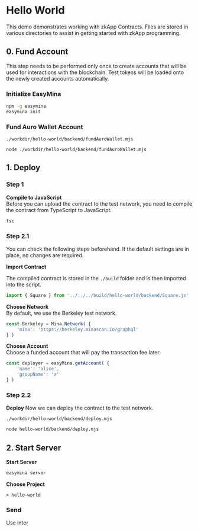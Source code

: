 # Hello World

This demo demonstrates working with zkApp Contracts. Files are stored in various directories to assist in getting started with zkApp programming.

## 0. Fund Account

This step needs to be performed only once to create accounts that will be used for interactions with the blockchain. Test tokens will be loaded onto the newly created accounts automatically.

### Initialize EasyMina 

```bash
npm -g easymina
easymina init
```

### Fund Auro Wallet Account

`./workdir/hello-world/backend/fundAuroWallet.mjs`
```
node ./workdir/hello-world/backend/fundAuroWallet.mjs
```



## 1. Deploy

### Step 1
**Compile to JavaScript**  
Before you can upload the contract to the test network, you need to compile the contract from TypeScript to JavaScript.

```bash
tsc
```

### Step 2.1

You can check the following steps beforehand. If the default settings are in place, no changes are required.

**Import Contract**

The compiled contract is stored in the `./build` folder and is then imported into the script.

```js
import { Square } from '../../../build/hello-world/backend/Square.js'
```

**Choose Network**  
By default, we use the Berkeley test network.

```js
const Berkeley = Mina.Network( { 
    'mina': 'https://berkeley.minascan.io/graphql' 
} )
```

**Choose Account**  
Choose a funded account that will pay the transaction fee later.

```js
const deployer = easyMina.getAccount( {
    'name': 'alice',
    'groupName': 'a'
} )
```

### Step 2.2
**Deploy**
Now we can deploy the contract to the test network.

`./workdir/hello-world/backend/deploy.mjs`
```bash
node hello-world/backend/deploy.mjs
```

## 2. Start Server

**Start Server**
```bash
easymina server
```

**Choose Project**
```
> hello-world
```

### Send

Use inter
